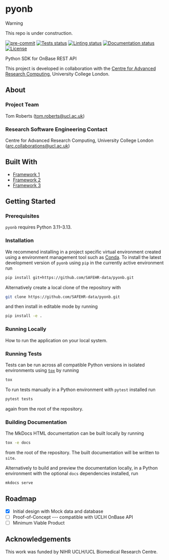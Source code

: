 # pyonb

> [!WARNING]  
> This repo is under construction.

[![pre-commit](https://img.shields.io/badge/pre--commit-enabled-brightgreen?logo=pre-commit&logoColor=white)](https://github.com/pre-commit/pre-commit)
[![Tests status][tests-badge]][tests-link]
[![Linting status][linting-badge]][linting-link]
[![Documentation status][documentation-badge]][documentation-link]
[![License][license-badge]](./LICENSE.md)

<!-- prettier-ignore-start -->
[tests-badge]:              https://github.com/SAFEHR-data/pyonb/actions/workflows/tests.yml/badge.svg
[tests-link]:               https://github.com/SAFEHR-data/pyonb/actions/workflows/tests.yml
[linting-badge]:            https://github.com/SAFEHR-data/pyonb/actions/workflows/linting.yml/badge.svg
[linting-link]:             https://github.com/SAFEHR-data/pyonb/actions/workflows/linting.yml
[documentation-badge]:      https://github.com/SAFEHR-data/pyonb/actions/workflows/docs.yml/badge.svg
[documentation-link]:       https://github.com/SAFEHR-data/pyonb/actions/workflows/docs.yml
[license-badge]:            https://img.shields.io/badge/License-MIT-yellow.svg
<!-- prettier-ignore-end -->

Python SDK for OnBase REST API

This project is developed in collaboration with the
[Centre for Advanced Research Computing](https://ucl.ac.uk/arc), University
College London.

## About

### Project Team

Tom Roberts ([tom.roberts@ucl.ac.uk](mailto:tom.roberts@ucl.ac.uk))

<!-- TODO: how do we have an array of collaborators ? -->

### Research Software Engineering Contact

Centre for Advanced Research Computing, University College London
([arc.collaborations@ucl.ac.uk](mailto:arc.collaborations@ucl.ac.uk))

## Built With

<!-- TODO: can cookiecutter make a list of frameworks? -->

- [Framework 1](https://something.com)
- [Framework 2](https://something.com)
- [Framework 3](https://something.com)

## Getting Started

### Prerequisites

<!-- Any tools or versions of languages needed to run code. For example specific Python or Node versions. Minimum hardware requirements also go here. -->

`pyonb` requires Python 3.11&ndash;3.13.

### Installation

<!-- How to build or install the application. -->

We recommend installing in a project specific virtual environment created using
a environment management tool such as
[Conda](https://docs.conda.io/projects/conda/en/stable/). To install the latest
development version of `pyonb` using `pip` in the currently active
environment run

```sh
pip install git+https://github.com/SAFEHR-data/pyonb.git
```

Alternatively create a local clone of the repository with

```sh
git clone https://github.com/SAFEHR-data/pyonb.git
```

and then install in editable mode by running

```sh
pip install -e .
```

### Running Locally

How to run the application on your local system.

### Running Tests

<!-- How to run tests on your local system. -->

Tests can be run across all compatible Python versions in isolated environments
using [`tox`](https://tox.wiki/en/latest/) by running

```sh
tox
```

To run tests manually in a Python environment with `pytest` installed run

```sh
pytest tests
```

again from the root of the repository.

### Building Documentation

The MkDocs HTML documentation can be built locally by running

```sh
tox -e docs
```

from the root of the repository. The built documentation will be written to
`site`.

Alternatively to build and preview the documentation locally, in a Python
environment with the optional `docs` dependencies installed, run

```sh
mkdocs serve
```

## Roadmap

- [x] Initial design with Mock data and database
- [ ] Proof-of-Concept --- compatible with UCLH OnBase API 
- [ ] Minimum Viable Product

## Acknowledgements

This work was funded by NIHR UCLH/UCL Biomedical Research Centre.
